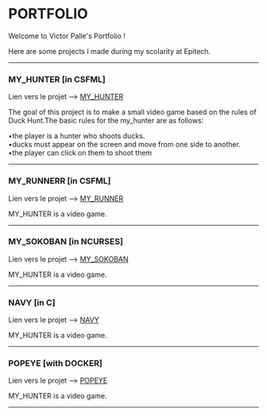 # PORTFOLIO

Welcome to Victor Palle's Portfolio !

Here are some projects I made during my scolarity at Epitech.

***

### MY_HUNTER [in CSFML]

  Lien vers le projet --> [MY_HUNTER](./MY_HUNTER)

The goal of this project is to make a small video game based on the rules of Duck Hunt.The basic rules for the my_hunter are as follows:

  •the player is a hunter who shoots ducks. <br>
  •ducks must appear on the screen and move from one side to another. <br>
  •the player can click on them to shoot them <br>

***

### MY_RUNNERR [in CSFML]

  Lien vers le projet --> [MY_RUNNER](./MY_RUNNER)

MY_HUNTER is a video game.

***
### MY_SOKOBAN [in NCURSES]

  Lien vers le projet --> [MY_SOKOBAN](./MY_SOKOBAN)

MY_HUNTER is a video game.

***

### NAVY [in C]

  Lien vers le projet --> [NAVY](./NAVY)

MY_HUNTER is a video game.

***

### POPEYE [with DOCKER]

  Lien vers le projet --> [POPEYE](./POPEYE)

MY_HUNTER is a video game.

***
